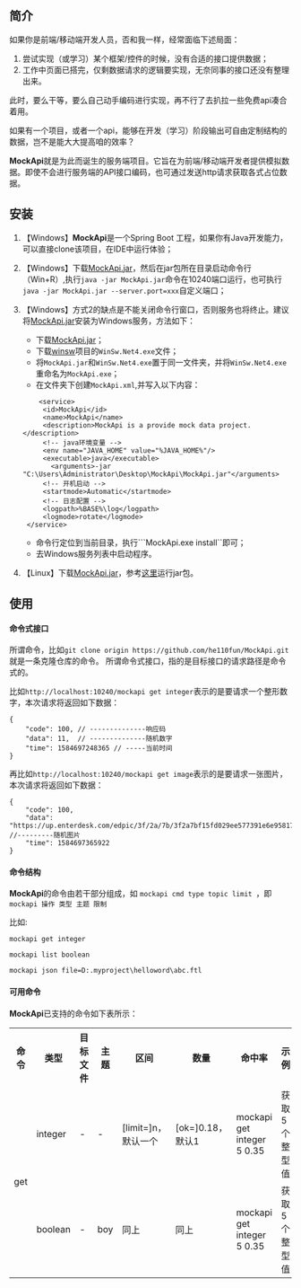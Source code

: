 ## 简介

如果你是前端/移动端开发人员，否和我一样，经常面临下述局面：
1. 尝试实现（或学习）某个框架/控件的时候，没有合适的接口提供数据；
2. 工作中页面已搭完，仅剩数据请求的逻辑要实现，无奈同事的接口还没有整理出来。

此时，要么干等，要么自己动手编码进行实现，再不行了去扒拉一些免费api凑合着用。

如果有一个项目，或者一个api，能够在开发（学习）阶段输出可自由定制结构的数据，岂不是能大大提高咱的效率？

**MockApi**就是为此而诞生的服务端项目。它旨在为前端/移动端开发者提供模拟数据。即使不会进行服务端的API接口编码，也可通过发送http请求获取各式占位数据。

## 安装

1. 【Windows】**MockApi**是一个Spring Boot 工程，如果你有Java开发能力，可以直接clone该项目，在IDE中运行体验；

2. 【Windows】下载[MockApi.jar](https://github.com/he110fun/MockApi/raw/master/MockApi.jar)，然后在jar包所在目录启动命令行（Win+R）,执行```java -jar MockApi.jar```命令在10240端口运行，也可执行```java -jar MockApi.jar --server.port=xxx```自定义端口；

3. 【Windows】方式2的缺点是不能关闭命令行窗口，否则服务也将终止。建议将[MockApi.jar](https://github.com/he110fun/MockApi/raw/master/MockApi.jar)安装为Windows服务，方法如下：
    - 下载[MockApi.jar](https://github.com/he110fun/MockApi/raw/master/MockApi.jar)；
    - 下载[winsw](https://github.com/kohsuke/winsw/releases)项目的```WinSw.Net4.exe```文件；
    - 将```MockApi.jar```和```WinSw.Net4.exe```置于同一文件夹，并将```WinSw.Net4.exe```重命名为```MockApi.exe```；
    - 在文件夹下创建```MockApi.xml```,并写入以下内容：
    ```
        <service>
         <id>MockApi</id>
         <name>MockApi</name>
         <description>MockApi is a provide mock data project.</description>
         <!-- java环境变量 -->
         <env name="JAVA_HOME" value="%JAVA_HOME%"/>
         <executable>java</executable>
           <arguments>-jar "C:\Users\Administrator\Desktop\MockApi\MockApi.jar"</arguments>
         <!-- 开机启动 -->
         <startmode>Automatic</startmode>
         <!-- 日志配置 -->
         <logpath>%BASE%\log</logpath>
         <logmode>rotate</logmode>
     </service>
    ```
      - 命令行定位到当前目录，执行```MockApi.exe install``即可；
      - 去Windows服务列表中启动程序。
    
4. 【Linux】下载[MockApi.jar](https://github.com/he110fun/MockApi/raw/master/MockApi.jar)，参考[这里](https://www.cnblogs.com/linnuo/p/9084125.html)运行jar包。

## 使用

#### 命令式接口

所谓命令，比如```git clone origin https://github.com/he110fun/MockApi.git```就是一条克隆仓库的命令。
所谓命令式接口，指的是目标接口的请求路径是命令式的。

比如```http://localhost:10240/mockapi get integer```表示的是要请求一个整形数字，本次请求将返回如下数据：
```
{
    "code": 100, // --------------响应码
    "data": 11,  // --------------随机数字
    "time": 1584697248365 // -----当前时间
}
```
再比如```http://localhost:10240/mockapi get image```表示的是要请求一张图片，本次请求将返回如下数据：
```
{
    "code": 100,
    "data": "https://up.enterdesk.com/edpic/3f/2a/7b/3f2a7bf15fd029ee577391e6e958173b.jpg", //---------随机图片
    "time": 1584697365922
}
```

#### 命令结构

**MockApi**的命令由若干部分组成，如 ```mockapi cmd type topic limit ```，即```mockapi 操作 类型 主题 限制 ```

比如:

```mockapi get integer```

```mockapi list boolean```

```mockapi json file=D:.myproject\helloword\abc.ftl```


#### 可用命令

**MockApi**已支持的命令如下表所示：

<table>
    <tr>
        <th>命令</th>
        <th>类型</th>
        <th>目标文件</th>
        <th>主题</th>
        <th>区间</th>
        <th>数量</th>
        <th>命中率</th>
        <th>示例</th>
        <th>含义</th>
    </tr>
    <tr>
        <td rowspan="2">get</td>
        <td>integer</td>
        <td>-</td>
        <td>-</td>
        <td>[limit=]n，默认一个</td>
        <td>[ok=]0.18，默认1</td>
        <td>mockapi get integer 5 0.35</td>
        <td>获取5个整型值</td>
        <td>获取5个整型值</td>
    </tr>
    <tr>
        <td>boolean</td>
        <td>-</td>
        <td>boy</td>
        <td>同上</td>
        <td>同上</td>
        <td>mockapi get integer 5 0.35</td>
        <td>获取5个整型值</td>
        <td>获取5个整型值</td>
    </tr>
</table>